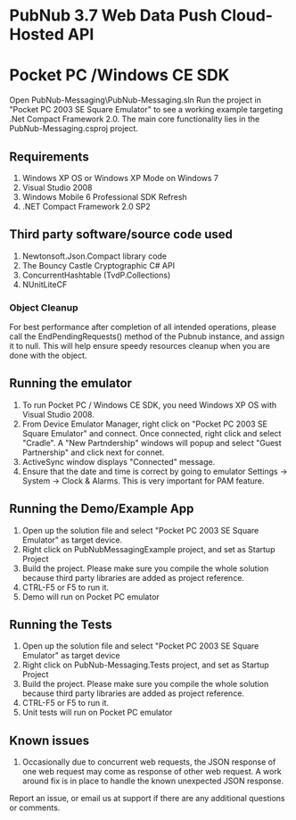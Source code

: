 # PubNub 3.7 Web Data Push Cloud-Hosted API
# Pocket PC /Windows CE SDK

Open PubNub-Messaging\PubNub-Messaging.sln
Run the project in "Pocket PC 2003 SE Square Emulator" to see a working example targeting .Net Compact Framework 2.0. The main core functionality lies in the PubNub-Messaging.csproj project. 

## Requirements
1. Windows XP OS or Windows XP Mode on Windows 7
2. Visual Studio 2008
3. Windows Mobile 6 Professional SDK Refresh
4. .NET Compact Framework 2.0 SP2

## Third party software/source code used
1. Newtonsoft.Json.Compact library code
2. The Bouncy Castle Cryptographic C# API
3. ConcurrentHashtable (TvdP.Collections)
4. NUnitLiteCF

### Object Cleanup

For best performance after completion of all intended operations, please call the EndPendingRequests() method of the Pubnub instance, and assign it to null. This will help ensure speedy resources cleanup when you are done with the object.


## Running the emulator
1. To run Pocket PC / Windows CE SDK, you need Windows XP OS with Visual Studio 2008.
2. From Device Emulator Manager, right click on "Pocket PC 2003 SE Square Emulator" and connect. Once connected, right click and select "Cradle". A "New Partndership" windows will popup and select "Guest Partnership" and click next for connet.
3. ActiveSync window displays "Connected" message.
4. Ensure that the date and time is correct by going to emulator Settings -> System -> Clock & Alarms. This is very important for PAM feature.

## Running the Demo/Example App

1. Open up the solution file and select "Pocket PC 2003 SE Square Emulator" as target device.
2. Right click on PubNubMessagingExample project, and set as Startup Project
3. Build the project. Please make sure you compile the whole solution because third party libraries are added as project reference.
4. CTRL-F5 or F5 to run it.
5. Demo will run on Pocket PC emulator

## Running the Tests

1. Open up the solution file and select "Pocket PC 2003 SE Square Emulator" as target device
2. Right click on PubNub-Messaging.Tests project, and set as Startup Project
3. Build the project. Please make sure you compile the whole solution because third party libraries are added as project reference.
4. CTRL-F5 or F5 to run it.
5. Unit tests will run on Pocket PC emulator

## Known issues
1. Occasionally due to concurrent web requests, the JSON response of one web request may come as response of other web request. A work around fix is in place to handle the known unexpected JSON response. 

Report an issue, or email us at support if there are any additional questions or comments.